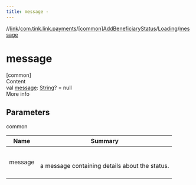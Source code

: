 ```yaml
---
title: message -
---
```

//[link](../../../index.md)/[com.tink.link.payments](../../index.md)/[[common]AddBeneficiaryStatus](../index.md)/[Loading](index.md)/[message](message.md)



# message  
[common]  
Content  
val [message](message.md): [String](https://kotlinlang.org/api/latest/jvm/stdlib/kotlin/-string/index.html)? = null  
More info  


## Parameters  
  
common  
  
|  Name|  Summary| 
|---|---|
| <a name="com.tink.link.payments/AddBeneficiaryStatus.Loading/message/#/PointingToDeclaration/"></a>message| <a name="com.tink.link.payments/AddBeneficiaryStatus.Loading/message/#/PointingToDeclaration/"></a><br><br>a message containing details about the status.<br><br>
  
  



